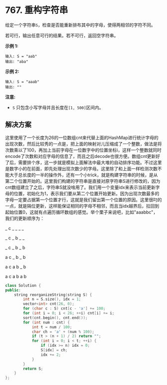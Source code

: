 # 767. 重构字符串

给定一个字符串`S`，检查是否能重新排布其中的字母，使得两相邻的字符不同。

若可行，输出任意可行的结果。若不可行，返回空字符串。

**示例 1:**

```
输入: S = "aab"
输出: "aba"

```

**示例 2:**

```
输入: S = "aaab"
输出: ""

```

**注意:**

- `S` 只包含小写字母并且长度在`[1, 500]`区间内。

## 解决方案

这里使用了一个长度为26的一位数组cnt来代替上面的HashMap进行统计字母的出现次数，然后比较秀的一点是，把上面的映射对儿压缩成了一个整数，做法是将次数乘以了100，再加上当前字母在一位数字中的位置坐标i，这样一个整数就同时encode了次数和对应字母的信息了，而且之后decode也很方便。数组cnt更新好了后，需要排个序，这一步就是模拟上面解法中最大堆的自动排序功能。不过这里是数字小的在前面，即先处理出现次数少的字母。这里除了和上面一样检测次数不能大于总长度的一半的操作外，还有一个小trick，就是构建字符串的时候，是从第二个位置开始的。这里我们构建的字符串是直接对原字符串S进行修改的，因为cnt数组建立了之后，字符串S就没啥用了。我们用一个变量idx来表示当前更新字母的位置，初始化为1，表示我们要从第二个位置开始更新。因为出现次数最多的字母一定要占据第一个位置才行，这就是我们留出第一个位置的原因。这里很叼的一点，就是隔位更新，这样能保证相同的字母不相邻，而且当idx越界后，拉回到起始位置0，这就有点遍历循环数组的感觉。举个栗子来说吧，比如"aaabbc"，我们的更新顺序为：

_ c _ _ _ _

_ c _ b _ _

_ c _ b _ b

a c _ b _ b

a c a b _ b

a c a b a b

```c++
class Solution {
public:
    string reorganizeString(string S) {
        int n = S.size(), idx = 1;
        vector<int> cnt(26, 0);
        for (char c : S) cnt[c - 'a'] += 100;
        for (int i = 0; i < 26; ++i) cnt[i] += i;
        sort(cnt.begin(), cnt.end());
        for (int num : cnt) {
            int t = num / 100;
            char ch = 'a' + (num % 100);
            if (t > (n + 1) / 2) return "";
            for (int i = 0; i < t; ++i) {
                if (idx >= n) idx = 0;
                S[idx] = ch;
                idx += 2;
            }
        }
        return S;
    }
};
```

